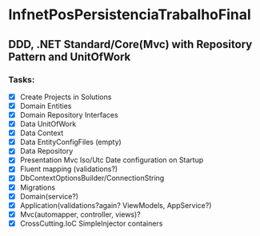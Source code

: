 # InfnetPosPersistenciaTrabalhoFinal
## DDD, .NET Standard/Core(Mvc) with Repository Pattern and UnitOfWork

### Tasks:
- [x] Create Projects in Solutions
- [x] Domain Entities
- [x] Domain Repository Interfaces
- [x] Data UnitOfWork
- [x] Data Context
- [x] Data EntityConfigFiles (empty)
- [x] Data Repository
- [x] Presentation Mvc Iso/Utc Date configuration on Startup
- [x] Fluent mapping (validations?)
- [x] DbContextOptionsBuilder/ConnectionString
- [x] Migrations
- [x] Domain(service?)
- [x] Application(validations?again? ViewModels, AppService?)
- [x] Mvc(automapper, controller, views)?
- [x] CrossCutting.IoC SimpleInjector containers
